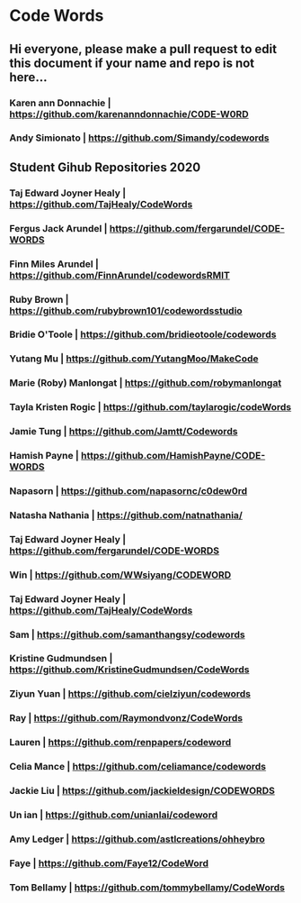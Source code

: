 # Code Words

## Hi everyone, please make a pull request to edit this document if your name and repo is not here...

### Karen ann Donnachie | https://github.com/karenanndonnachie/C0DE-W0RD
### Andy Simionato | https://github.com/Simandy/codewords
## Student Gihub Repositories 2020
### Taj Edward Joyner Healy | https://github.com/TajHealy/CodeWords
### Fergus Jack Arundel | https://github.com/fergarundel/CODE-WORDS
### Finn Miles Arundel | https://github.com/FinnArundel/codewordsRMIT
### Ruby Brown | https://github.com/rubybrown101/codewordsstudio
### Bridie O'Toole | https://github.com/bridieotoole/codewords
### Yutang Mu | https://github.com/YutangMoo/MakeCode
### Marie (Roby) Manlongat | https://github.com/robymanlongat
### Tayla Kristen Rogic | https://github.com/taylarogic/codeWords
### Jamie Tung | https://github.com/Jamtt/Codewords
### Hamish Payne | https://github.com/HamishPayne/CODE-WORDS
### Napasorn | https://github.com/napasornc/c0dew0rd
### Natasha Nathania | https://github.com/natnathania/
### Taj Edward Joyner Healy | https://github.com/fergarundel/CODE-WORDS
### Win | https://github.com/WWsiyang/CODEWORD
### Taj Edward Joyner Healy | https://github.com/TajHealy/CodeWords
### Sam | https://github.com/samanthangsy/codewords
### Kristine Gudmundsen | https://github.com/KristineGudmundsen/CodeWords
### Ziyun Yuan | https://github.com/cielziyun/codewords
### Ray | https://github.com/Raymondvonz/CodeWords
### Lauren | https://github.com/renpapers/codeword
### Celia Mance | https://github.com/celiamance/codewords
### Jackie Liu | https://github.com/jackieldesign/CODEWORDS
### Un ian | https://github.com/unianlai/codeword
### Amy Ledger | https://github.com/astlcreations/ohheybro
### Faye | https://github.com/Faye12/CodeWord
### Tom Bellamy | https://github.com/tommybellamy/CodeWords
